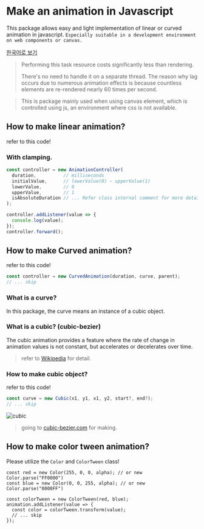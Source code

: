 # Make an animation in Javascript
This package allows easy and light implementation of linear or curved animation in javascript.
`Especially suitable in a development environment on web components or canvas.`

[한국어로 보기](README.ko.md)

> Performing this task resource costs significantly less than rendering.
> 
> There's no need to handle it on a separate thread. The reason why lag occurs due to numerous animation effects is because countless elements are re-rendered nearly 60 times per second.

> This is package mainly used when using canvas element, which is controlled using js, an environment where css is not available.

## How to make linear animation?
refer to this code!

### With clamping.
```js
const controller = new AnimationController(
  duration,          // milliseconds
  initialValue,      // lowerValue(0) ~ upperValue(1)
  lowerValue,        // 0
  upperValue,        // 1
  isAbsoluteDuration // ... Refer class internal comment for more details.
);

controller.addListener(value => {
  console.log(value);
});
controller.forward();
```

## How to make Curved animation?
refer to this code!
```js
const controller = new CurvedAnimation(duration, curve, parent);
// ... skip
```

### What is a curve?
In this package, the curve means an instance of a cubic object.

### What is a cubic? (cubic-bezier)
The cubic animation provides a feature where the rate of change in animation values is not constant, but accelerates or decelerates over time.

> refer to [Wikipedia](https://en.wikipedia.org/wiki/B%C3%A9zier_curve) for detail.

### How to make cubic object?
refer to this code!
```js
const curve = new Cubic(x1, y1, x1, y2, start?, end?);
// ... skip
```
![cubic](https://github.com/MTtankkeo/js_animatable/assets/122026021/47836ae7-60c6-4198-9ea5-acc7837f0999)

> going to [cubic-bezier.com](https://cubic-bezier.com) for making.

## How to make color tween animation?
Please utilize the `Color` and `ColorTween` class!

```
const red = new Color(255, 0, 0, alpha); // or new Color.parse("FF0000")
const blue = new Color(0, 0, 255, alpha); // or new Color.parse("0000FF")

const colorTween = new ColorTween(red, blue);
animation.addListener(value => {
  const color = colorTween.transform(value);
  // ... skip
});
```
